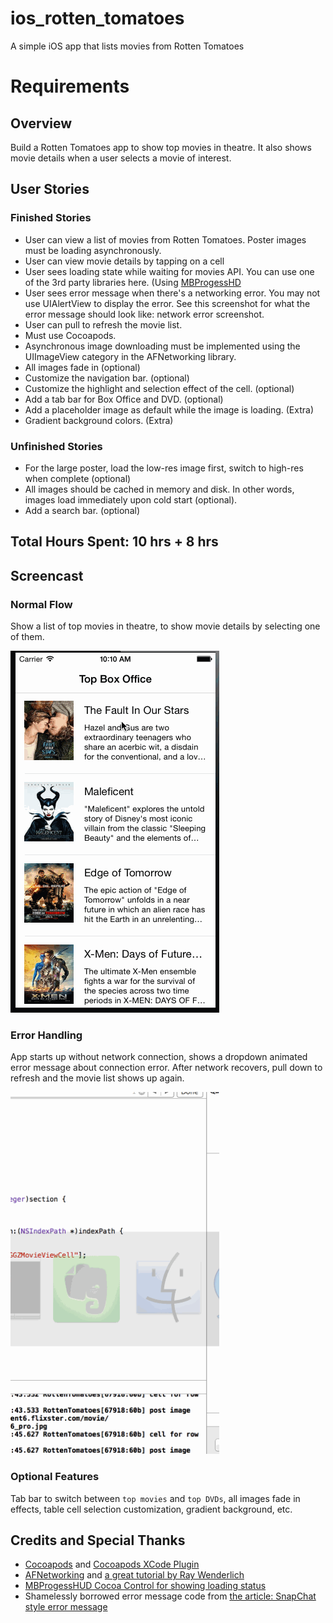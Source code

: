 ios_rotten_tomatoes
===================

A simple iOS app that lists movies from Rotten Tomatoes

Requirements
============

Overview
--------
Build a Rotten Tomatoes app to show top movies in theatre. It also shows movie details when a user selects a movie of interest.

User Stories
------------

### Finished Stories

* User can view a list of movies from Rotten Tomatoes.  Poster images must be loading asynchronously.
* User can view movie details by tapping on a cell
* User sees loading state while waiting for movies API.  You can use one of the 3rd party libraries here. (Using [MBProgessHD](https://github.com/jdg/MBProgressHUD) 
* User sees error message when there's a networking error.  You may not use UIAlertView to display the error.  See this screenshot for what the error message should look like: network error screenshot.
* User can pull to refresh the movie list.
* Must use Cocoapods.
* Asynchronous image downloading must be implemented using the UIImageView category in the AFNetworking library.
* All images fade in (optional)
* Customize the navigation bar. (optional)
* Customize the highlight and selection effect of the cell. (optional)
* Add a tab bar for Box Office and DVD. (optional)
* Add a placeholder image as default while the image is loading. (Extra)
* Gradient background colors. (Extra)

### Unfinished Stories

* For the large poster, load the low-res image first, switch to high-res when complete (optional)
* All images should be cached in memory and disk. In other words, images load immediately upon cold start (optional).
* Add a search bar. (optional)

Total Hours Spent: 10 hrs + 8 hrs
-------------------------

Screencast
----------

### Normal Flow

Show a list of top movies in theatre, to show movie details by selecting one of them.

<img src="screenshots/screencast-normal.gif" alt="Rotten Tomatoes Movie List normal screencast" width="334px" height="579px" />


### Error Handling

App starts up without network connection, shows a dropdown animated error message about connection error. After network recovers, pull down to refresh and the movie list shows up again.

<img src="screenshots/screencast-error.gif" alt="Rotten Tomatoes Movie List error handling screencast" width="334px" height="579px" />


### Optional Features

Tab bar to switch between `top movies` and `top DVDs`, all images fade in effects, table cell selection customization, gradient background, etc.

Credits and Special Thanks
--------------------------

* [Cocoapods](http://cocoapods.org) and [Cocoapods XCode Plugin](https://github.com/kattrali/cocoapods-xcode-plugin)
* [AFNetworking](http://afnetworking.com) and [a great tutorial by Ray Wenderlich](http://www.raywenderlich.com/59255/afnetworking-2-0-tutorial)
* [MBProgessHUD Cocoa Control for showing loading status](https://github.com/matej/MBProgressHUD)
* Shamelessly borrowed error message code from [the article: SnapChat style error message](https://teamtreehouse.com/forum/snapchat-style-error-messages)
